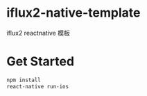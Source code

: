 # iflux2-native-template
iflux2 reactnative 模板

# Get Started
```sh
npm install 
react-native run-ios
```
